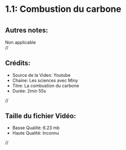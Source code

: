 
1.1: Combustion du carbone
==========================

# 

## Autres notes:


Non applicable  
//
## **Crédits:**

- Source de la Video: Youtube
- Chaine: Les sciences avec Miny
- Titre: La combustion du carbone
- Durée: 2min 55s
  
//
## Taille du fichier Vidéo:

- Basse Qualité: 6.23 mb
- Haute Qualité: Inconnu
  
//